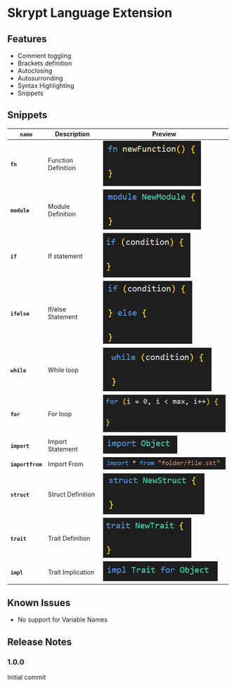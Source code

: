 # Skrypt Language Extension

## Features

- Comment toggling
- Brackets definition
- Autoclosing
- Autosurronding
- Syntax Highlighting
- Snippets

## Snippets

| **`name`**       | Description         | Preview                                                          |
| ---------------- | ------------------- | ---------------------------------------------------------------- |
| **`fn`**         | Function Definition | ![`fn` Function Definition](./docs/img/fn.png)                   |
| **`module`**     | Module Definition   | ![`module` Module Definition](./docs/img/module.png)             |
| **`if`**         | If statement        | ![`if` If Statement](./docs/img/if.png)                          |
| **`ifelse`**     | If/else Statement   | ![`ifelse` If/else Statement](./docs/img/ifelse.png)             |
| **`while`**      | While loop          | ![`while` While Loop](./docs/img/while.png)                      |
| **`for`**        | For loop            | ![`for` For Loop](./docs/img/for.png)                            |
| **`import`**     | Import Statement    | ![`import` Import Statement](./docs/img/import.png)              |
| **`importfrom`** | Import From         | ![`importfrom` Import From Statement](./docs/img/importfrom.png) |
| **`struct`**     | Struct Definition   | ![`struct` Struct Definition](./docs/img/struct.png)             |
| **`trait`**      | Trait Definition    | ![`trait` Struct Definition](./docs/img/trait.png)               |
| **`impl`**       | Trait Implication   | ![`impl` Trait Implication](./docs/img/impl.png)                 |

## Known Issues

- No support for Variable Names

## Release Notes

### 1.0.0

Initial commit
